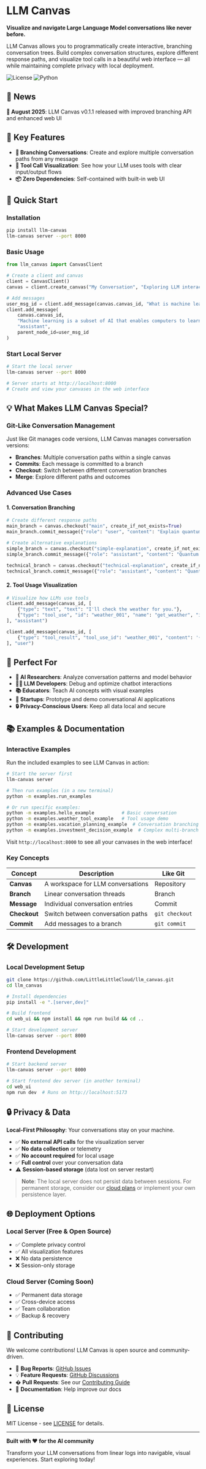 # LLM Canvas

**Visualize and navigate Large Language Model conversations like never before.**

LLM Canvas allows you to programmatically create interactive, branching conversation trees. Build complex conversation structures, explore different response paths, and visualize tool calls in a beautiful web interface — all while maintaining complete privacy with local deployment.

![License](https://img.shields.io/badge/License-MIT-green)
![Python](https://img.shields.io/badge/Python-3.9%2B-blue)

## 📰 News

**🎉 August 2025**: LLM Canvas v0.1.1 released with improved branching API and enhanced web UI

## 🌟 Key Features

- **🌳 Branching Conversations**: Create and explore multiple conversation paths from any message
- **🔧 Tool Call Visualization**: See how your LLM uses tools with clear input/output flows
- **📦 Zero Dependencies**: Self-contained with built-in web UI

## 🚀 Quick Start

### Installation

```bash
pip install llm-canvas
llm-canvas server --port 8000
```

### Basic Usage

```python
from llm_canvas import CanvasClient

# Create a client and canvas
client = CanvasClient()
canvas = client.create_canvas("My Conversation", "Exploring LLM interactions")

# Add messages
user_msg_id = client.add_message(canvas.canvas_id, "What is machine learning?", "user")
client.add_message(
    canvas.canvas_id,
    "Machine learning is a subset of AI that enables computers to learn from data...",
    "assistant",
    parent_node_id=user_msg_id
)
```

### Start Local Server

```bash
# Start the local server
llm-canvas server --port 8000

# Server starts at http://localhost:8000
# Create and view your canvases in the web interface
```

## 💡 What Makes LLM Canvas Special?

### Git-Like Conversation Management

Just like Git manages code versions, LLM Canvas manages conversation versions:

- **Branches**: Multiple conversation paths within a single canvas
- **Commits**: Each message is committed to a branch
- **Checkout**: Switch between different conversation branches
- **Merge**: Explore different paths and outcomes

### Advanced Use Cases

#### 1. **Conversation Branching**

```python
# Create different response paths
main_branch = canvas.checkout("main", create_if_not_exists=True)
main_branch.commit_message({"role": "user", "content": "Explain quantum computing"})

# Create alternative explanations
simple_branch = canvas.checkout("simple-explanation", create_if_not_exists=True)
simple_branch.commit_message({"role": "assistant", "content": "Quantum computing uses quantum mechanics..."})

technical_branch = canvas.checkout("technical-explanation", create_if_not_exists=True)
technical_branch.commit_message({"role": "assistant", "content": "Quantum computing leverages superposition and entanglement..."})
```

#### 2. **Tool Usage Visualization**

```python
# Visualize how LLMs use tools
client.add_message(canvas_id, [
    {"type": "text", "text": "I'll check the weather for you."},
    {"type": "tool_use", "id": "weather_001", "name": "get_weather", "input": {"location": "San Francisco"}}
], "assistant")

client.add_message(canvas_id, [
    {"type": "tool_result", "tool_use_id": "weather_001", "content": '{"temperature": 72, "condition": "sunny"}'}
], "user")
```

## 🎯 Perfect For

- **🔬 AI Researchers**: Analyze conversation patterns and model behavior
- **👨‍💻 LLM Developers**: Debug and optimize chatbot interactions
- **📚 Educators**: Teach AI concepts with visual examples
- **🚀 Startups**: Prototype and demo conversational AI applications
- **🔒 Privacy-Conscious Users**: Keep all data local and secure

## 📚 Examples & Documentation

### Interactive Examples

Run the included examples to see LLM Canvas in action:

```bash
# Start the server first
llm-canvas server

# Then run examples (in a new terminal)
python -m examples.run_examples

# Or run specific examples:
python -m examples.hello_example          # Basic conversation
python -m examples.weather_tool_example   # Tool usage demo
python -m examples.vacation_planning_example  # Conversation branching
python -m examples.investment_decision_example  # Complex multi-branch scenario
```

Visit `http://localhost:8000` to see all your canvases in the web interface!

### Key Concepts

| Concept      | Description                       | Like Git       |
| ------------ | --------------------------------- | -------------- |
| **Canvas**   | A workspace for LLM conversations | Repository     |
| **Branch**   | Linear conversation threads       | Branch         |
| **Message**  | Individual conversation entries   | Commit         |
| **Checkout** | Switch between conversation paths | `git checkout` |
| **Commit**   | Add messages to a branch          | `git commit`   |

## 🛠️ Development

### Local Development Setup

```bash
git clone https://github.com/LittleLittleCloud/llm_canvas.git
cd llm_canvas

# Install dependencies
pip install -e ".[server,dev]"

# Build frontend
cd web_ui && npm install && npm run build && cd ..

# Start development server
llm-canvas server --port 8000
```

### Frontend Development

```bash
# Start backend server
llm-canvas server --port 8000

# Start frontend dev server (in another terminal)
cd web_ui
npm run dev  # Runs on http://localhost:5173
```

## 🔒 Privacy & Data

**Local-First Philosophy**: Your conversations stay on your machine.

- ✅ **No external API calls** for the visualization server
- ✅ **No data collection** or telemetry
- ✅ **No account required** for local usage
- ✅ **Full control** over your conversation data
- ⚠️ **Session-based storage** (data lost on server restart)

> **Note**: The local server does not persist data between sessions. For permanent storage, consider our [cloud plans](https://llm-canvas.com/pricing) or implement your own persistence layer.

## 🌐 Deployment Options

### Local Server (Free & Open Source)

- ✅ Complete privacy control
- ✅ All visualization features
- ❌ No data persistence
- ❌ Session-only storage

### Cloud Server (Coming Soon)

- ✅ Permanent data storage
- ✅ Cross-device access
- ✅ Team collaboration
- ✅ Backup & recovery

## 🤝 Contributing

We welcome contributions! LLM Canvas is open source and community-driven.

- 🐛 **Bug Reports**: [GitHub Issues](https://github.com/LittleLittleCloud/llm_canvas/issues)
- 💡 **Feature Requests**: [GitHub Discussions](https://github.com/LittleLittleCloud/llm_canvas/discussions)
- � **Pull Requests**: See our [Contributing Guide](CONTRIBUTING.md)
- 📖 **Documentation**: Help improve our docs

## 📄 License

MIT License - see [LICENSE](LICENSE) for details.

---

**Built with ❤️ for the AI community**

Transform your LLM conversations from linear logs into navigable, visual experiences. Start exploring today!
